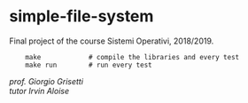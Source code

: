 # simple-file-system

Final project of the course Sistemi Operativi, 2018/2019. 

```
    make            # compile the libraries and every test 
    make run        # run every test
```


_prof. Giorgio Grisetti_\
_tutor Irvin Aloise_
